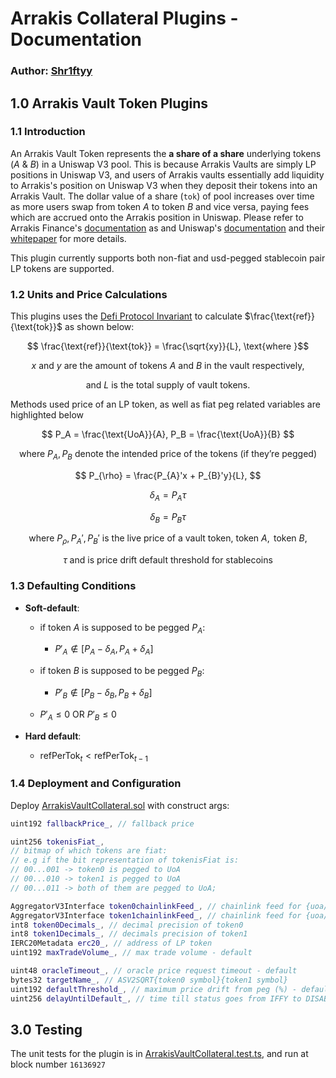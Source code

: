 # Arrakis Collateral Plugins - Documentation
### Author: [Shr1ftyy](https://github.com/Shr1ftyy)
## 1.0 Arrakis Vault Token Plugins 

### 1.1 Introduction 

An Arrakis Vault Token represents the **a share of a share** underlying tokens ($A$ & $B$) in a Uniswap V3 pool. This is because Arrakis Vaults are simply LP positions in Uniswap V3, and users of Arrakis vaults essentially add liquidity to Arrakis's position on Uniswap V3 when they deposit their tokens into an Arrakis Vault.
The dollar value of a share (`tok`) of pool increases over time as more users swap from token $A$ 
to token $B$ and vice versa, paying fees which are accrued onto the Arrakis position in Uniswap. Please refer to Arrakis 
Finance's [documentation](https://docs.arrakis.fi/) as and Uniswap's [documentation](https://docs.uniswap.org/contracts/v3/reference/overview) and their [whitepaper](https://uniswap.org/whitepaper-v3.pd) for more details. 

This plugin currently supports both non-fiat and usd-pegged stablecoin pair LP tokens are supported.

### 1.2 Units and Price Calculations

This plugins uses the [Defi Protocol Invariant](https://github.com/reserve-protocol/protocol/blob/master/docs/collateral.md#defi-protocol-invariant) to calculate $\frac{\text{ref}}{\text{tok}}$ as shown below:

$$ \frac{\text{ref}}{\text{tok}} = \frac{\sqrt{xy}}{L}, \text{where }$$

$$ x \text{ and } y \text{ are the amount of tokens } A \text{ and } B \text{ in the vault respectively,} $$

$$ \text{and } L \text{ is the total } \text{supply of vault tokens. } $$

Methods used price of an LP token, as well as fiat peg related variables are highlighted below

$$ P_A = \frac{\text{UoA}}{A}, P_B = \frac{\text{UoA}}{B} $$

$$ \text{where } P_A, P_B \text{ denote the intended price of the tokens (if they're pegged)} $$

$$ P_{\rho} = \frac{P_{A}'x + P_{B}'y}{L}, $$

$$ \delta_A = P_A \tau $$

$$ \delta_B = P_B \tau $$

$$ \text{where } P_{\rho}, P_{A}',  P_{B}' \text{ is the live price of a vault token, token } A, \text{ token } B, $$

$$ \tau \text{ and is price drift default threshold for stablecoins} $$

### 1.3 Defaulting Conditions    
- **Soft-default**:
  - if token $A$ is supposed to be pegged $P_A$:
    - $P'_A \notin [P_A - \delta_A, P_A + \delta_A]$

  - if token $B$ is supposed to be pegged $P_B$:
    - $P'_B \notin [P_B - \delta_B, P_B + \delta_B]$ 
  
  - $P'_A \le 0$ OR $P'_B \le 0$

- **Hard default**: 
  - $\text{refPerTok} _{t} \lt \text{refPerTok} _{t-1}$

### 1.4 Deployment and Configuration

Deploy [ArrakisVaultCollateral.sol](./ArrakisVaultCollateral.sol) with construct args:
``` cpp
uint192 fallbackPrice_, // fallback price

uint256 tokenisFiat_, 
// bitmap of which tokens are fiat:
// e.g if the bit representation of tokenisFiat is:
// 00...001 -> token0 is pegged to UoA
// 00...010 -> token1 is pegged to UoA
// 00...011 -> both of them are pegged to UoA;

AggregatorV3Interface token0chainlinkFeed_, // chainlink feed for {uoa/token0}
AggregatorV3Interface token1chainlinkFeed_, // chainlink feed for {uoa/token1}
int8 token0Decimals_, // decimal precision of token0
int8 token1Decimals_, // decimals precision of token1
IERC20Metadata erc20_, // address of LP token
uint192 maxTradeVolume_, // max trade volume - default

uint48 oracleTimeout_, // oracle price request timeout - default
bytes32 targetName_, // ASV2SQRT{token0 symbol}{token1 symbol}
uint192 defaultThreshold_, // maximum price drift from peg (%) - default
uint256 delayUntilDefault_, // time till status goes from IFFY to DISABLED
```
## 3.0 Testing 
The unit tests for the plugin is in [ArrakisVaultCollateral.test.ts](../../../test/integration/individual-collateral/ArrakisVaultCollateral.test.ts), and run at block number `16136927`
<!-- 
## 4.0 Addressing Slither Findings
Slither was used to scan the plugin contracts for vulnerabilities, the reported findings for each contract are described below:

- `ArrakisVaultCollateral.sol`:
  - `Possible reentrancy in refresh() initiated by the external call IArrakisPair(address(erc20)).addInterest().  - L#68`. This external call does not create a reentrancy attack vector in this contract, and hence can be dismissed. -->
